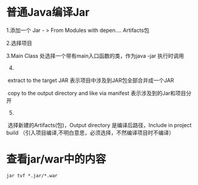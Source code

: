 # 普通Java编译Jar

1.添加一个 Jar - > From Modules with depen.... Artifacts包

2.选择项目

3.Main Class 处选择一个带有main入口函数的类，作为java -jar 执行时调用

4.

​	extract to the target JAR	表示项目中涉及到JAR包全部合并成一个JAR

​	copy to the output directory and like via manifest	表示涉及到的Jar和项目分开

5.

​	选择新建的Artifacts(包)，Output directory 是编译后路径，Include in project build （引入项目编译,不明白意思，必须选择，不然编译项目时不编译）



# 查看jar/war中的内容

```shell
jar tvf *.jar/*.war
```

























